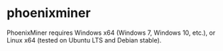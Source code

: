 # phoenixminer
PhoenixMiner requires Windows x64 (Windows 7, Windows 10, etc.), or Linux x64 (tested on Ubuntu LTS and Debian stable).
